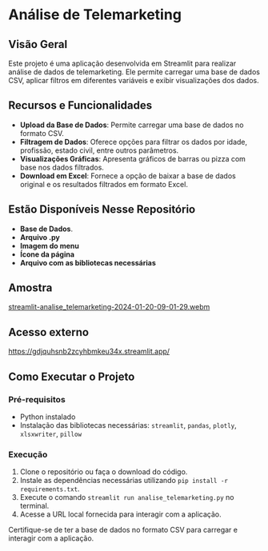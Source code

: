 # Análise de Telemarketing

## Visão Geral

Este projeto é uma aplicação desenvolvida em Streamlit para realizar análise de dados de telemarketing. Ele permite carregar uma base de dados CSV, aplicar filtros em diferentes variáveis e exibir visualizações dos dados.

## Recursos e Funcionalidades

- **Upload da Base de Dados**: Permite carregar uma base de dados no formato CSV.
- **Filtragem de Dados**: Oferece opções para filtrar os dados por idade, profissão, estado civil, entre outros parâmetros.
- **Visualizações Gráficas**: Apresenta gráficos de barras ou pizza com base nos dados filtrados.
- **Download em Excel**: Fornece a opção de baixar a base de dados original e os resultados filtrados em formato Excel.

## Estão Disponíveis Nesse Repositório

- **Base de Dados**.
- **Arquivo .py**
- **Imagem do menu**
- **Ícone da página**
- **Arquivo com as bibliotecas necessárias**

## Amostra
[streamlit-analise_telemarketing-2024-01-20-09-01-29.webm](https://github.com/AdiltonCarvalho/Analise_de_telemarketing/assets/141254502/a7a084bf-af1f-4c36-8128-fb335be0d9ff)

## Acesso externo
https://gdjquhsnb2zcyhbmkeu34x.streamlit.app/

## Como Executar o Projeto

### Pré-requisitos

- Python instalado
- Instalação das bibliotecas necessárias: `streamlit`, `pandas`, `plotly`, `xlsxwriter`, `pillow`
  
### Execução

1. Clone o repositório ou faça o download do código.
2. Instale as dependências necessárias utilizando `pip install -r requirements.txt`.
3. Execute o comando `streamlit run analise_telemarketing.py` no terminal.
4. Acesse a URL local fornecida para interagir com a aplicação.

Certifique-se de ter a base de dados no formato CSV para carregar e interagir com a aplicação.
